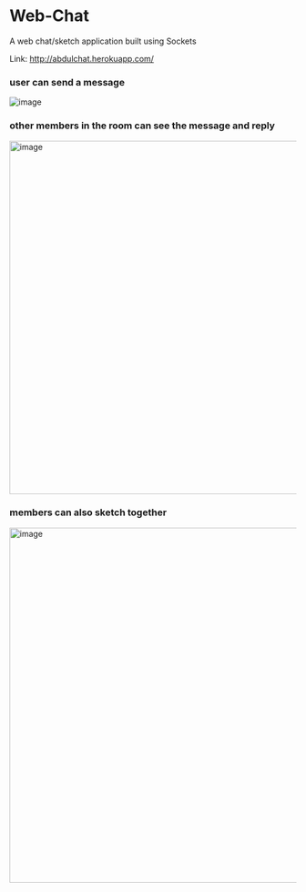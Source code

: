 # Web-Chat
A web chat/sketch application built using Sockets

Link: http://abdulchat.herokuapp.com/

### user can send a message
![image](https://user-images.githubusercontent.com/39646629/153714279-3fb35283-599d-41b1-a07a-b17c361ed951.png)

### other members in the room can see the message and reply
<img width="621" alt="image" src="https://user-images.githubusercontent.com/39646629/153714317-204aec7b-64d0-4f6b-b126-849ba83a9d6e.png">


### members can also sketch together
<img width="624" alt="image" src="https://user-images.githubusercontent.com/39646629/153714324-cff060db-09fd-4d64-afe5-cd8ca789e225.png">
